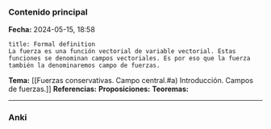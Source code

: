 ### Contenido principal

**Fecha:** 2024-05-15, 18:58

```ad-formal
title: Formal definition
La fuerza es una función vectorial de variable vectorial. Estas funciones se denominan campos vectoriales. Es por eso que la fuerza también la denominaremos campo de fuerzas.
```

**Tema:** [[Fuerzas conservativas. Campo central.#a) Introducción. Campos de fuerzas.]]
**Referencias:**
**Proposiciones:**
**Teoremas:**

---
### Anki
